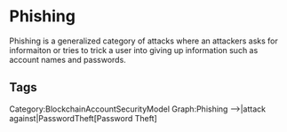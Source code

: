 # Phishing

Phishing is a generalized category of attacks where an attackers asks for informaiton or tries to trick a user into giving up information such as account names and passwords.

## Tags

Category:BlockchainAccountSecurityModel
Graph:Phishing -->|attack against|PasswordTheft[Password Theft]
